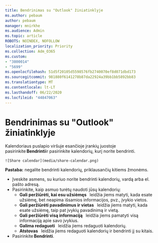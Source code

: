 ```yaml
---
title: Bendrinimas su "Outlook" žiniatinklyje
ms.author: pebaum
author: pebaum
manager: mnirkhe
ms.audience: Admin
ms.topic: article
ROBOTS: NOINDEX, NOFOLLOW
localization_priority: Priority
ms.collection: Adm_O365
ms.custom:
- "3800014"
- "5699"
ms.openlocfilehash: 51d5f20105d5598576fb2740070ef8d071dbd173
ms.sourcegitcommit: 981880f6141278b87da22924a39bb1bb5892bb83
ms.translationtype: MT
ms.contentlocale: lt-LT
ms.lasthandoff: 06/22/2020
ms.locfileid: "44847063"
---
```

# <a name="sharing-with-outlook-on-the-web"></a>Bendrinimas su "Outlook" žiniatinklyje

Kalendoriaus puslapio viršuje esančioje įrankių juostoje pasirinkite **Bendrinti**ir pasirinkite kalendorių, kurį norite bendrinti.

    ![Share calendar](media/share-calendar.png)

**Pastaba:** negalite bendrinti kalendorių, priklausančių kitiems žmonėms.

- Įveskite asmens, su kuriuo norite bendrinti kalendorių, vardą arba el. pašto adresą.
- Pasirinkite, kaip asmuo turėtų naudoti jūsų kalendorių:
    - **Gali peržiūrėti, kai esu užsiėmęs**   leidžia jiems matyti, kada esate užsiėmę, bet neapima išsamios informacijos, pvz., įvykio vietos.
    - **Gali peržiūrėti pavadinimus ir vietas**   leidžia jiems matyti, kada esate užsiėmę, taip pat įvykių pavadinimą ir vietą.
    - **Gali peržiūrėti visą informaciją**   leidžia jiems pamatyti visą informaciją apie savo įvykius.
    - **Galima redaguoti**   leidžia jiems redaguoti kalendorių.
    - **Atstovas**   leidžia jiems redaguoti kalendorių ir bendrinti jį su kitais.
- Pasirinkite **Bendrinti**.

